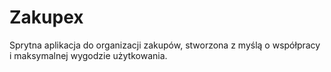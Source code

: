 # Zakupex 
Sprytna aplikacja do organizacji zakupów, stworzona z myślą o współpracy i maksymalnej wygodzie użytkowania.
